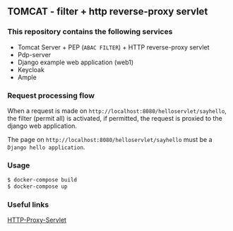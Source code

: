 ## TOMCAT -  filter + http reverse-proxy servlet

### This repository contains the following services
- Tomcat Server + PEP (`ABAC FILTER`) + HTTP reverse-proxy servlet
- Pdp-server
- Django example web application (web1)
- Keycloak
- Ample


### Request processing flow

When a request is made on `http://localhost:8080/helloservlet/sayhello`, the filter (permit all) is activated, if permitted, the request is proxied to the django web application.

The page on `http://localhost:8080/helloservlet/sayhello` must be a `Django hello application`.

### Usage

```sh
$ docker-compose build
$ docker-compose up
```
### Useful links
[HTTP-Proxy-Servlet](https://github.com/mitre/HTTP-Proxy-Servlet)